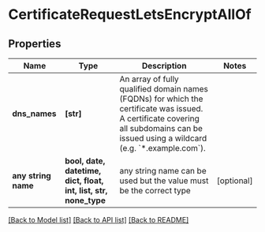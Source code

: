# CertificateRequestLetsEncryptAllOf


## Properties
Name | Type | Description | Notes
------------ | ------------- | ------------- | -------------
**dns_names** | **[str]** | An array of fully qualified domain names (FQDNs) for which the certificate was issued. A certificate covering all subdomains can be issued using a wildcard (e.g. &#x60;*.example.com&#x60;). | 
**any string name** | **bool, date, datetime, dict, float, int, list, str, none_type** | any string name can be used but the value must be the correct type | [optional]

[[Back to Model list]](../README.md#documentation-for-models) [[Back to API list]](../README.md#documentation-for-api-endpoints) [[Back to README]](../README.md)


